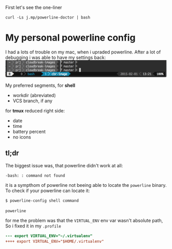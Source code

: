 
First let's see the one-liner
```
curl -Ls j.mp/powerline-doctor | bash
```

# My personal powerline config

I had a lots of trouble on my mac, when i upraded powerline. After a lot of
debugging i was able to have my settings back:
![my preferred powerline setup](powerline-sample.png)

My preferred segments, for **shell**

- workdir (abreviated) 
- VCS branch, if any

for **tmux** reduced right side:

- date
- time
- battery percent
- no icons

## tl;dr

The biggest issue was, that powerline didn't work at all:

```
-bash: : command not found
```

it is a sympthom of powerline not beeing able to locate the `powerline`
binary. To check if your powerline can locate it:

```
$ powerline-config shell command

powerline
```

for me the problem was that the `VIRTUAL_ENV` env var wasn't absolute path,
So i fixed it in my `.profile`

``` diff
--- export VIRTUAL_ENV="~/.virtualenv"
++++ export VIRTUAL_ENV="$HOME/.virtualenv"
```
